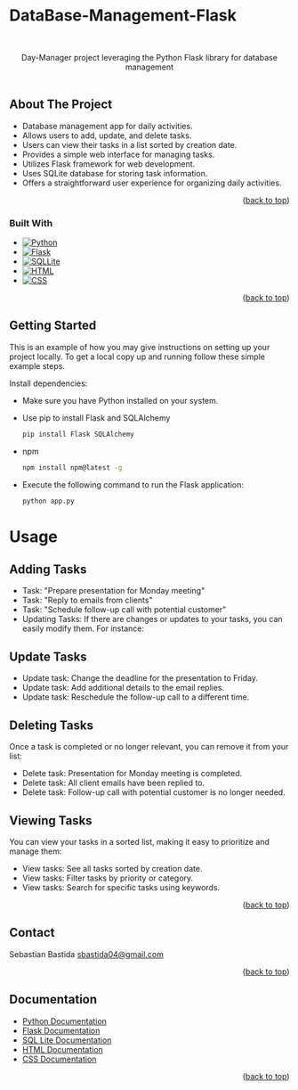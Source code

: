 # DataBase-Management-Flask
<!-- PROJECT LOGO -->
<br />
<div align="center">

  <p align="center">
  Day-Manager project leveraging the Python Flask library for database management    <br />
    <br />
  </p>
</div>

<!-- ABOUT THE PROJECT -->
## About The Project
- Database management app for daily activities.
- Allows users to add, update, and delete tasks.
- Users can view their tasks in a list sorted by creation date.
- Provides a simple web interface for managing tasks.
- Utilizes Flask framework for web development.
- Uses SQLite database for storing task information.
- Offers a straightforward user experience for organizing daily activities.

<p align="right">(<a href="#readme-top">back to top</a>)</p>



### Built With

* [![Python][Python.com]][Python-url]
* [![Flask][Flask.com]][Flask-url]
* [![SQLLite][SQLLite.com]][SQLLite-url]
* [![HTML][HTML.com]][HTML-url]
* [![CSS][CSS.com]][CSS-url]

<p align="right">(<a href="#readme-top">back to top</a>)</p>



<!-- GETTING STARTED -->
## Getting Started

This is an example of how you may give instructions on setting up your project locally.
To get a local copy up and running follow these simple example steps.

Install dependencies:

- Make sure you have Python installed on your system.
* Use pip to install Flask and SQLAlchemy
  ```sh
  pip install Flask SQLAlchemy
  ```
* npm
  ```sh
  npm install npm@latest -g
  ```
* Execute the following command to run the Flask application:
  ```sh
  python app.py
  ```

<!-- USAGE EXAMPLES -->
# Usage

## Adding Tasks 
- Task: "Prepare presentation for Monday meeting"
- Task: "Reply to emails from clients"
- Task: "Schedule follow-up call with potential customer"
- Updating Tasks: If there are changes or updates to your tasks, you can easily modify     them. For instance:
## Update Tasks
- Update task: Change the deadline for the presentation to Friday.
- Update task: Add additional details to the email replies.
- Update task: Reschedule the follow-up call to a different time.
## Deleting Tasks
Once a task is completed or no longer relevant, you can remove it from your list:
- Delete task: Presentation for Monday meeting is completed.
- Delete task: All client emails have been replied to.
- Delete task: Follow-up call with potential customer is no longer needed.

## Viewing Tasks
You can view your tasks in a sorted list, making it easy to prioritize and manage them:

- View tasks: See all tasks sorted by creation date.
- View tasks: Filter tasks by priority or category.
- View tasks: Search for specific tasks using keywords.

<p align="right">(<a href="#readme-top">back to top</a>)</p>

<!-- CONTACT -->
## Contact

Sebastian Bastida
sbastida04@gmail.com

<p align="right">(<a href="#readme-top">back to top</a>)</p>



<!-- ACKNOWLEDGMENTS -->
## Documentation

* [Python Documentation](https://docs.python.org/3/)
* [Flask Documentation](https://flask.palletsprojects.com/en/3.0.x/)
* [SQL Lite Documentation](https://www.sqlite.org/docs.html)
* [HTML Documentation](https://developer.mozilla.org/en-US/docs/Web/HTML)
* [CSS Documentation](https://developer.mozilla.org/enUS/docs/Web/CSS)

<p align="right">(<a href="#readme-top">back to top</a>)</p>



<!-- MARKDOWN LINKS & IMAGES -->
[Python.com]:https://img.shields.io/badge/Python-blue?logo=python&logoColor=white&style=flat-square
[Python-url]: https://www.python.org/
[Flask.com]: https://img.shields.io/badge/FLASK-green?logo=flask&style=flat-square
[Flask-url]: https://flask.palletsprojects.com/en/3.0.x/
[SQLLite.com]: https://img.shields.io/badge/SQLite-blue?logo=sqlite&style=flat-square
[SQLLite-url]: https://www.sqlite.org/
[HTML.com]: https://img.shields.io/badge/HTML-orange?logo=html5&style=flat-square
[HTML-url]: https://developer.mozilla.org/en-US/docs/Web/HTML
[CSS.com]: https://img.shields.io/badge/CSS-blue?logo=css3&style=flat-square
[CSS-url]: https://developer.mozilla.org/en-US/docs/Web/CSS

